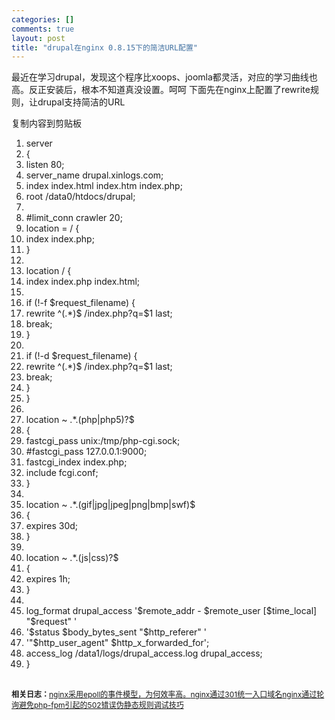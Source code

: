 ```yaml
--- 
categories: []
comments: true
layout: post
title: "drupal在nginx 0.8.15下的简洁URL配置"
---
```

最近在学习drupal，发现这个程序比xoops、joomla都灵活，对应的学习曲线也高。反正安装后，根本不知道真没设置。呵呵
下面先在nginx上配置了rewrite规则，让drupal支持简洁的URL

<div class="codeText">
<span class="copyCodeText" onclick="copyIdText('code_6531');" style="cursor: pointer">复制内容到剪贴板</span>
<div id="code_6531">
<ol class="dp-c">
<li class="alt"><span><span>server </span></span></li>
    <li><span>{ </span></li>
    <li class="alt"><span>listen 80; </span></li>
    <li><span>server_name drupal.xinlogs.com; </span></li>
    <li class="alt"><span>index index.html index.htm index.php; </span></li>
    <li><span>root /data0/htdocs/drupal; </span></li>
    <li class="alt"> </li>
    <li><span><span class="preprocessor">#limit_conn crawler 20; </span></span></li>
    <li class="alt"><span>location = / { </span></li>
    <li><span>index index.php; </span></li>
    <li class="alt"><span>} </span></li>
    <li> </li>
    <li class="alt"><span>location / { </span></li>
    <li><span>index index.php index.html; </span></li>
    <li class="alt"> </li>
    <li>
<span class="keyword">if</span><span> (!-f $request_filename) { </span>
</li>
    <li class="alt"><span>rewrite ^(.*)$ /index.php?q=$1 last; </span></li>
    <li>
<span class="keyword">break</span><span>; </span>
</li>
    <li class="alt"><span>} </span></li>
    <li> </li>
    <li class="alt">
<span class="keyword">if</span><span> (!-d $request_filename) { </span>
</li>
    <li><span>rewrite ^(.*)$ /index.php?q=$1 last; </span></li>
    <li class="alt">
<span class="keyword">break</span><span>; </span>
</li>
    <li><span>} </span></li>
    <li class="alt"><span>} </span></li>
    <li> </li>
    <li class="alt"><span>location ~ .*.(php|php5)?$ </span></li>
    <li><span>{ </span></li>
    <li class="alt"><span>fastcgi_pass unix:/tmp/php-cgi.sock; </span></li>
    <li><span><span class="preprocessor">#fastcgi_pass 127.0.0.1:9000; </span></span></li>
    <li class="alt"><span>fastcgi_index index.php; </span></li>
    <li><span>include fcgi.conf; </span></li>
    <li class="alt"><span>} </span></li>
    <li> </li>
    <li class="alt"><span>location ~ .*.(gif|jpg|jpeg|png|bmp|swf)$ </span></li>
    <li><span>{ </span></li>
    <li class="alt"><span>expires 30d; </span></li>
    <li><span>} </span></li>
    <li class="alt"> </li>
    <li><span>location ~ .*.(js|css)?$ </span></li>
    <li class="alt"><span>{ </span></li>
    <li><span>expires 1h; </span></li>
    <li class="alt"><span>} </span></li>
    <li> </li>
    <li class="alt">
<span>log_format drupal_access </span><span class="string">'$remote_addr - $remote_user [$time_local] "$request" '</span><span> </span>
</li>
    <li>
<span class="string">'$status $body_bytes_sent "$http_referer" '</span><span> </span>
</li>
    <li class="alt">
<span class="string">'"$http_user_agent" $http_x_forwarded_for'</span><span>; </span>
</li>
    <li><span>access_log /data1/logs/drupal_access.log drupal_access; </span></li>
    <li class="alt"><span>} </span></li>
</ol>
</div>
<link href="http://www.xinlogs.com/editor/fckeditor/editor/plugins/insertcode/insertcode.css" type="text/css" rel="stylesheet">
<script language="javascript" src="http://www.xinlogs.com/editor/fckeditor/editor/plugins/insertcode/excute.js" type="text/javascript"></script>
</div>
 <div id="related_log" style="font-size:12px">
<b>相关日志：</b><a href="http://xinlogs.com/nginx-epool-events">nginx采用epoll的事件模型，为何效率高。</a><a href="http://xinlogs.com/nginx-301-rewrite">nginx通过301统一入口域名</a><a href="http://xinlogs.com/Solve-nginx-502-mistakes">nginx通过轮询避免php-fpm引起的502错误</a><a href="http://xinlogs.com/howto-open-rewrite-log">伪静态规则调试技巧</a>
</div>
